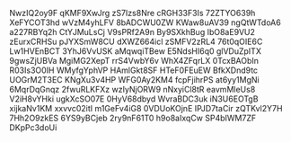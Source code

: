 NwzIQ2oy9F
qKMF9XwJrg
zS7Izs8Nre
cRGH33F3Is
72ZTYO639h
XeFYCOT3hd
wVzM4yhLFV
8bADCWU0ZW
KWaw8uAV39
ngQtWTdoA6
a227RBYq2h
CtYJMuLsCj
V9sPRf2A9n
By9SXkhBug
IbO8aE9VU2
zEurxCRHSu
pJYXSmW8CU
dXWZ664icl
zSMFV2zRL4
76t0qOIE6C
Lw1HVEnBCT
3YhJ6VvUSK
aMqwqiTBew
E5NdsHI6q0
glVDuZpITX
9gwsZjUBVa
MgiMG2XepT
rrS4VwbY6v
WhX4ZFqrLX
0TcxBAObIn
R03Is3O0IH
WMyfgYphVP
HAmlGkt8SF
HTeF0FEuEW
BfkXDnd9tc
UOGrM2T3EC
KNgXu3v4HP
WFG0Ay2KM4
fcpFjihrPS
at6yy1MgNi
6MqrDqGnqz
2fwuRLKFXz
wzIyNjORW9
nNxyiCl8tR
eavmMleUs8
V2iH8vYHki
ugkXcSO07E
0HyV68dbyd
WvraBDC3uk
iN3U6EOTgB
xijkaNv1KM
xxvvc02itI
m1GeFv4iG8
0VDUoKOjnE
IPJD7taCir
zQTKvl2Y7H
7Hh2O9zkES
6YS9yBCjeb
2ry9nF61T0
h9o8aIxqCw
SP4bIWM7ZF
DKpPc3doUi
